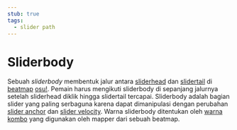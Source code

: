 ```yaml
---
stub: true
tags:
  - slider path
---
```


# Sliderbody

Sebuah *sliderbody* membentuk jalur antara [sliderhead](/wiki/Hit_object/Sliderhead) dan [slidertail](/wiki/Hit_object/Slidertail) di [beatmap](/wiki/Beatmap) [osu!](/wiki/Game_mode/osu!). Pemain harus mengikuti sliderbody di sepanjang jalurnya setelah sliderhead diklik hingga slidertail tercapai. Sliderbody adalah bagian slider yang paling serbaguna karena dapat dimanipulasi dengan perubahan [slider anchor](/wiki/Hit_object/Slider_anchor) dan [slider velocity](/wiki/Hit_object/Slider_velocity). Warna sliderbody ditentukan oleh [warna kombo](/wiki/Beatmapping/Combo_colour) yang digunakan oleh mapper dari sebuah beatmap.
